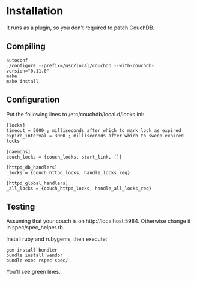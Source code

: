 # Installation

It runs as a plugin, so you don't required to patch CouchDB.

## Compiling

    autoconf
    ./configure --prefix=/usr/local/couchdb --with-couchdb-version="0.11.0"
    make
    make install

## Configuration

Put the following lines to /etc/couchdb/local.d/locks.ini:

    [locks]
    timeout = 5000 ; milliseconds after which to mark lock as expired
    expire_interval = 3000 ; milliseconds after which to sweep expired locks

    [daemons]
    couch_locks = {couch_locks, start_link, []}

    [httpd_db_handlers]
    _locks = {couch_httpd_locks, handle_locks_req}

    [httpd_global_handlers]
    _all_locks = {couch_httpd_locks, handle_all_locks_req}

## Testing

Assuming that your couch is on http://localhost:5984. Otherwise change it in spec/spec\_helper.rb.

Install ruby and rubygems, then execute:

    gem install bundler
    bundle install vendor
    bundle exec rspec spec/

You'll see green lines.
